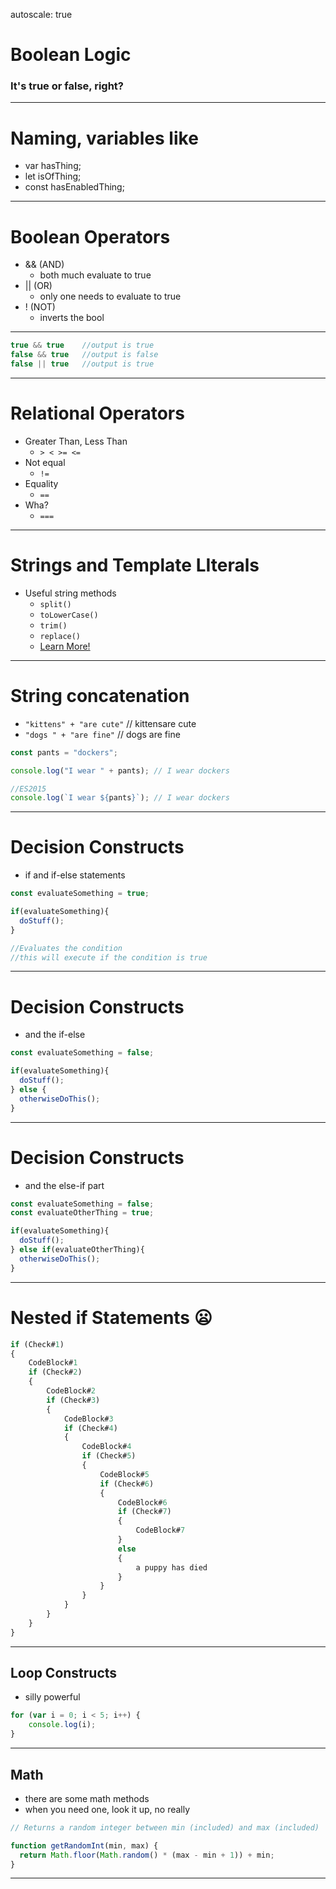 autoscale: true

# Boolean Logic
### It's true or false, right?

---

# Naming, variables like

* var hasThing;
* let isOfThing;
* const hasEnabledThing;

---

# Boolean Operators
* && (AND)
  * both much evaluate to true
* || (OR)
  * only one needs to evaluate to true
* ! (NOT)
  * inverts the bool

--- 

```javascript
true && true    //output is true
false && true   //output is false
false || true   //output is true
```
---

# Relational Operators
* Greater Than, Less Than 
  * `> < >= <=` 
* Not equal 
  * `!=`
* Equality 
  * `==`
* Wha? 
  * `===`

---

# Strings and Template LIterals
* Useful string methods
  * `split()`
  * `toLowerCase()`
  * `trim()`
  * `replace()`
  * [Learn More!](https://developer.mozilla.org/en-US/docs/Web/JavaScript/Reference/Global_Objects/String)

---

# String concatenation
  * `"kittens" + "are cute"` // kittensare cute
  * `"dogs " + "are fine"` // dogs are fine
  
```javascript
const pants = "dockers";

console.log("I wear " + pants); // I wear dockers

//ES2015
console.log(`I wear ${pants}`); // I wear dockers
```

---

# Decision Constructs
*  if and if-else statements

```javascript
const evaluateSomething = true;

if(evaluateSomething){ 
  doStuff();
}

//Evaluates the condition
//this will execute if the condition is true
```
---
# Decision Constructs
* and the if-else

```javascript
const evaluateSomething = false;

if(evaluateSomething){ 
  doStuff();
} else {
  otherwiseDoThis();
}
```
---
# Decision Constructs
* and the else-if part

```javascript
const evaluateSomething = false;
const evaluateOtherThing = true;

if(evaluateSomething){ 
  doStuff();
} else if(evaluateOtherThing){
  otherwiseDoThis();
}
```
---

# Nested if Statements :frowning:

```javascript
if (Check#1)
{
    CodeBlock#1
    if (Check#2)
    {
        CodeBlock#2
        if (Check#3)
        {
            CodeBlock#3
            if (Check#4)
            {
                CodeBlock#4
                if (Check#5)
                {
                    CodeBlock#5
                    if (Check#6)
                    {
                        CodeBlock#6
                        if (Check#7)
                        {
                            CodeBlock#7
                        }
                        else
                        {
                            a puppy has died
                        }
                    }
                }
            }
        }
    }
}
```

---

## Loop Constructs
* silly powerful

```javascript
for (var i = 0; i < 5; i++) {
    console.log(i);
}
```

---

## Math 
* there are some math methods
* when you need one, look it up, no really

```javascript
// Returns a random integer between min (included) and max (included)

function getRandomInt(min, max) {
  return Math.floor(Math.random() * (max - min + 1)) + min;
}
```

---